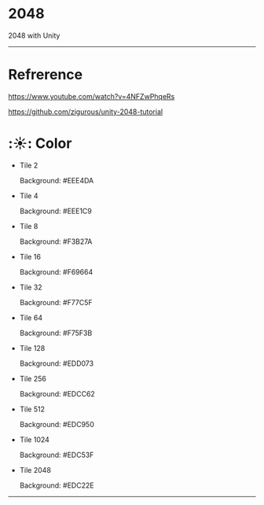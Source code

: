 # 2048
2048 with Unity

***

#   Refrerence
<https://www.youtube.com/watch?v=4NFZwPhqeRs>

<https://github.com/zigurous/unity-2048-tutorial>



# :☀️:    Color
- Tile 2

  Background: #EEE4DA
- Tile 4

   Background: #EEE1C9
- Tile 8

  Background: #F3B27A
- Tile 16

  Background: #F69664
- Tile 32

  Background: #F77C5F
- Tile 64

  Background: #F75F3B
- Tile 128

  Background: #EDD073
- Tile 256

  Background: #EDCC62
- Tile 512

  Background: #EDC950
- Tile 1024

  Background: #EDC53F
- Tile 2048

  Background: #EDC22E

***
